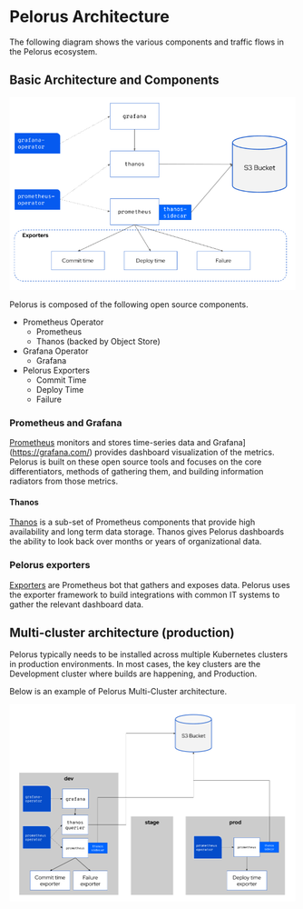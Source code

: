 # Pelorus Architecture

The following diagram shows the various components and traffic flows in the Pelorus ecosystem.

## Basic Architecture and Components

![Pelorus Architecture Diagram](img/architecture.png)

Pelorus is composed of the following open source components.

* Prometheus Operator
  * Prometheus
  * Thanos (backed by Object Store)
* Grafana Operator
  * Grafana
* Pelorus Exporters
  * Commit Time
  * Deploy Time
  * Failure

### Prometheus and Grafana

[Prometheus](https://prometheus.io/) monitors and stores time-series data and Grafana](https://grafana.com/) provides dashboard visualization of the metrics.  Pelorus is built on these open source tools and focuses on the core differentiators, methods of gathering them, and building information radiators from those metrics.

#### Thanos
[Thanos](https://thanos.io/) is a sub-set of Prometheus components that provide high availability and long term data storage. Thanos gives Pelorus dashboards the ability to look back over months or years of organizational data.

### Pelorus exporters
[Exporters](https://prometheus.io/docs/instrumenting/exporters/) are Prometheus bot that gathers and exposes data. Pelorus uses the exporter framework to build integrations with common IT systems to gather the relevant dashboard data.

## Multi-cluster architecture (production)
Pelorus typically needs to be installed across multiple Kubernetes clusters in production environments. In most cases, the key clusters are the Development cluster where builds are happening, and Production.

Below is an example of Pelorus Multi-Cluster architecture.

![](img/multi-cluster_architecture.png)
